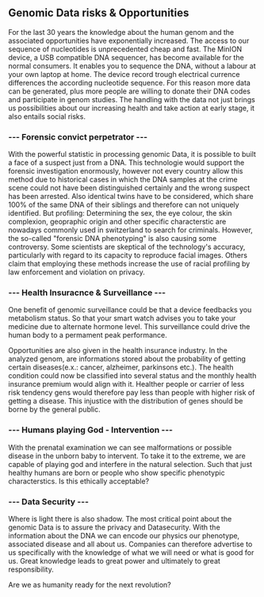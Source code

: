 ## Genomic Data risks & Opportunities

For the last 30 years the knowledge about the human genom and the associated opportunities have exponentially increased. 
The access to our sequence of nucleotides is unprecedented cheap and fast. The MinION device, a USB compatible DNA sequencer, 
has become available for the normal consumers. It enables you to sequence the DNA, without a labour at your own laptop at home.
The device record trough electrical currence differences the according nucleotide sequence. For this reason more data can be generated, plus more
people are willing to donate their DNA codes and participate in genom studies. The handling with the data not just brings us possibilities about our 
increasing health and take action at early stage, it also entails social risks. 

### --- Forensic convict perpetrator ---
With the powerful statistic in processing genomic Data, it is possible to built a face of a suspect just from a DNA. 
This technologie would support the forensic investigation enormously, however not every country allow this method
due to historical cases in which the DNA samples at the crime scene could not have been distinguished certainly and the 
wrong suspect has been arrested. 
Also identical twins have to be considered, which share 100% of the same DNA of their siblings and therefore can not uniquely identified. But profiling:
Determining the sex, the eye colour, the skin complexion, geopraphic origin and other specific characterstic are nowadays
commonly used in switzerland to search for criminals. 
However, the so-called "forensic DNA phenotyping" is also causing some controversy.
Some scientists are skeptical of the technology's accuracy, particularly with regard to its capacity to reproduce facial images. Others claim that employing these methods increase the use of racial profiling by law enforcement and violation on privacy. 

### --- Health Insuracnce & Surveillance ---
One benefit of genomic surveillance could be that a device feedbacks you metabolism status. So that your smart watch advises you 
to take your medicine due to alternate hormone level. This surveillance could drive the human body to a permament peak performance.

Opportunities are also given in the health insurance industry. In the analyzed genom, are informations stored about the probability of getting certain diseases(e.x.: cancer, alzheimer, parkinsons etc.). The health condition could now be classified into several status and the monthly health insurance premium would align with it. Healther people or carrier of less risk tendency gens would therefore pay less than people with higher risk of getting a disease. This injustice with the distribution of genes should be borne by the general public.

### --- Humans playing God - Intervention ---
With the prenatal examination we can see malformations or possible disease in the unborn baby to intervent. To take it 
to the extreme, we are capable of playing god and interfere in the natural selection. Such that just healthy humans are born or people who show specific phenotypic characterstics. Is this ethically acceptable?

### --- Data Security ---
Where is light there is also shadow. The most critical point about the genomic Data is to assure the privacy and Datasecurity. With the information about the DNA we can encode our physics our phenotype, associated disease and all about us. Companies can therefore advertise to us specifically with the knowledge of what we will need or what is good for us. Great knowledge leads to great power and ultimately to great responsibility. 


Are we as humanity ready for the next revolution?















